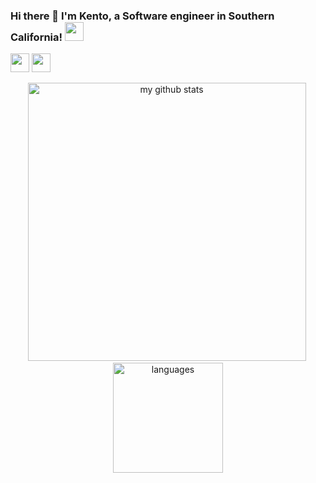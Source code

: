 ###  Hi there 👋 I'm Kento, a Software engineer in Southern California! <img src="https://media1.giphy.com/media/QaTEfUroq5jMRWV2eB/source.gif" width="30px">
<img src="https://media3.giphy.com/media/5YbSkJLfqLlHJBJyl8/giphy.gif" width="30px">
<img src="https://media2.giphy.com/media/TiUn9ylege7lI7Dj2n/source.gif" width="30px">

<p align="center">
  <img src="https://github-readme-stats.vercel.app/api?username=kmurata798&show_icons=true&title_color=69f2ba&icon_color=7886e6&text_color=939eaf&bg_color=151515" alt="my github stats" width="445"/>&nbsp;
  <img src="https://github-readme-stats.vercel.app/api/top-langs/?username=ellojess&layout=compact&show_icons=true&title_color=69f2ba&icon_color=fc8930&text_color=939eaf&bg_color=151515" alt="languages" height="176">
</p>
